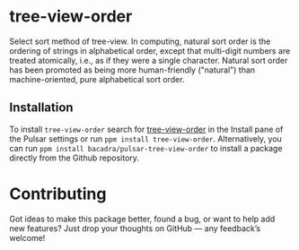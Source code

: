# tree-view-order

Select sort method of tree-view. In computing, natural sort order is the ordering of strings in alphabetical order, except that multi-digit numbers are treated atomically, i.e., as if they were a single character. Natural sort order has been promoted as being more human-friendly ("natural") than machine-oriented, pure alphabetical sort order.

## Installation

To install `tree-view-order` search for [tree-view-order](https://web.pulsar-edit.dev/packages/tree-view-order) in the Install pane of the Pulsar settings or run `ppm install tree-view-order`. Alternatively, you can run `ppm install bacadra/pulsar-tree-view-order` to install a package directly from the Github repository.

# Contributing

Got ideas to make this package better, found a bug, or want to help add new features? Just drop your thoughts on GitHub — any feedback’s welcome!
